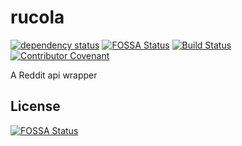 # rucola
[![dependency status](https://deps.rs/crate/rucola/0.1.2/status.svg)](https://deps.rs/crate/rucola/0.1.2)
[![FOSSA Status](https://app.fossa.com/api/projects/git%2Bgithub.com%2Fmorr0ne%2Frucola.svg?type=shield)](https://app.fossa.com/projects/git%2Bgithub.com%2Fmorr0ne%2Frucola?ref=badge_shield)
[![Build Status](https://travis-ci.com/morr0ne/rucola.svg?branch=main)](https://travis-ci.com/morr0ne/rucola)
[![Contributor Covenant](https://img.shields.io/badge/Contributor%20Covenant-2.0-4baaaa.svg)](CODE_OF_CONDUCT.md)

A Reddit api wrapper


## License
[![FOSSA Status](https://app.fossa.com/api/projects/git%2Bgithub.com%2Fmorr0ne%2Frucola.svg?type=large)](https://app.fossa.com/projects/git%2Bgithub.com%2Fmorr0ne%2Frucola?ref=badge_large)
